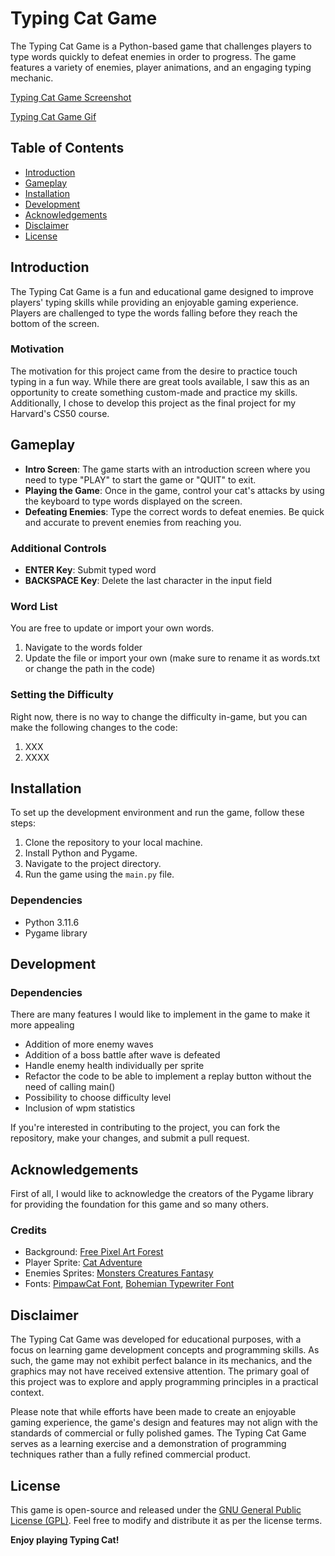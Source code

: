 # Typing Cat Game

The Typing Cat Game is a Python-based game that challenges players to type words quickly to defeat enemies in order to progress. The game features a variety of enemies, player animations, and an engaging typing mechanic.

[Typing Cat Game Screenshot](/game/screenshot/screenshot.png)

[Typing Cat Game Gif](/game/screenshot/game_gif.gif)

## Table of Contents
- [Introduction](#introduction)
- [Gameplay](#gameplay)
- [Installation](#installation)
- [Development](#development)
- [Acknowledgements](#acknowledgements)
- [Disclaimer](#disclaimer)
- [License](#license)

## Introduction
The Typing Cat Game is a fun and educational game designed to improve players' typing skills while providing an enjoyable gaming experience. Players are challenged to type the words falling before they reach the bottom of the screen.

### Motivation
The motivation for this project came from the desire to practice touch typing in a fun way. While there are great tools available, I saw this as an opportunity to create something custom-made and practice my skills. Additionally, I chose to develop this project as the final project for my Harvard's CS50 course.

## Gameplay
- **Intro Screen**: The game starts with an introduction screen where you need to type "PLAY" to start the game or "QUIT" to exit.
- **Playing the Game**: Once in the game, control your cat's attacks by using the keyboard to type words displayed on the screen.
- **Defeating Enemies**: Type the correct words to defeat enemies. Be quick and accurate to prevent enemies from reaching you.

### Additional Controls
- **ENTER Key**: Submit typed word
- **BACKSPACE Key**: Delete the last character in the input field

### Word List
You are free to update or import your own words.

1. Navigate to the words folder
2. Update the file or import your own (make sure to rename it as words.txt or change the path in the code)

### Setting the Difficulty
Right now, there is no way to change the difficulty in-game, but you can make the following changes to the code:

1. XXX
2. XXXX

## Installation
To set up the development environment and run the game, follow these steps:

1. Clone the repository to your local machine.
2. Install Python and Pygame.
3. Navigate to the project directory.
4. Run the game using the `main.py` file.

### Dependencies
- Python 3.11.6
- Pygame library

## Development
### Dependencies
There are many features I would like to implement in the game to make it more appealing

- Addition of more enemy waves
- Addition of a boss battle after wave is defeated
- Handle enemy health individually per sprite
- Refactor the code to be able to implement a replay button without the need of calling main()
- Possibility to choose difficulty level
- Inclusion of wpm statistics

If you're interested in contributing to the project, you can fork the repository, make your changes, and submit a pull request.

## Acknowledgements

First of all, I would like to acknowledge the creators of the Pygame library for providing the foundation for this game and so many others.

### Credits
- Background: [Free Pixel Art Forest](https://edermunizz.itch.io/free-pixel-art-forest)
- Player Sprite: [Cat Adventure](https://bdragon1727.itch.io/cat-adventure)
- Enemies Sprites: [Monsters Creatures Fantasy](https://luizmelo.itch.io/monsters-creatures-fantasy)
- Fonts: [PimpawCat Font](assets/fonts/PimpawCat-lg3dd.ttf), [Bohemian Typewriter Font](assets/fonts/bohemian-typewriter.regular.ttf)

## Disclaimer
The Typing Cat Game was developed for educational purposes, with a focus on learning game development concepts and programming skills. As such, the game may not exhibit perfect balance in its mechanics, and the graphics may not have received extensive attention. The primary goal of this project was to explore and apply programming principles in a practical context.

Please note that while efforts have been made to create an enjoyable gaming experience, the game's design and features may not align with the standards of commercial or fully polished games. The Typing Cat Game serves as a learning exercise and a demonstration of programming techniques rather than a fully refined commercial product.

## License
This game is open-source and released under the [GNU General Public License (GPL)](LICENSE). Feel free to modify and distribute it as per the license terms.

**Enjoy playing Typing Cat!**
